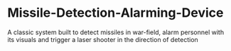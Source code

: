 # Missile-Detection-Alarming-Device
A classic system built to detect missiles in war-field, alarm personnel with its visuals and trigger a laser shooter in the direction of detection
